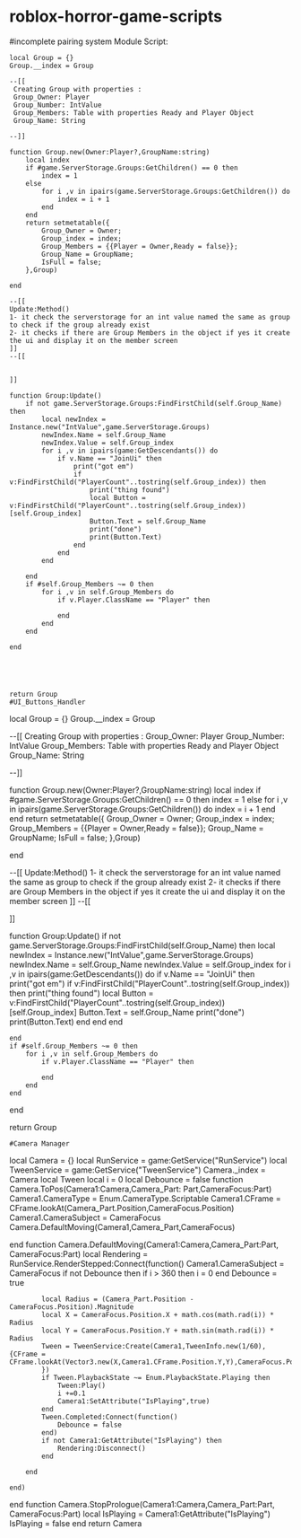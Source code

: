 # roblox-horror-game-scripts
#incomplete pairing system
Module Script: 
```
local Group = {}
Group.__index = Group

--[[
 Creating Group with properties :
 Group_Owner: Player
 Group_Number: IntValue
 Group_Members: Table with properties Ready and Player Object 
 Group_Name: String

--]]

function Group.new(Owner:Player?,GroupName:string)
	local index
	if #game.ServerStorage.Groups:GetChildren() == 0 then
		index = 1
	else
		for i ,v in ipairs(game.ServerStorage.Groups:GetChildren()) do
			index = i + 1
		end
	end
	return setmetatable({
		Group_Owner = Owner;
		Group_index = index;
		Group_Members = {{Player = Owner,Ready = false}};
		Group_Name = GroupName;
		IsFull = false;
	},Group)
	
end

--[[
Update:Method()
1- it check the serverstorage for an int value named the same as group to check if the group already exist
2- it checks if there are Group Members in the object if yes it create the ui and display it on the member screen
]]
--[[


]]

function Group:Update()
	if not game.ServerStorage.Groups:FindFirstChild(self.Group_Name) then
		local newIndex = Instance.new("IntValue",game.ServerStorage.Groups)
		newIndex.Name = self.Group_Name
		newIndex.Value = self.Group_index
		for i ,v in ipairs(game:GetDescendants()) do
			if v.Name == "JoinUi" then
				print("got em")
				if v:FindFirstChild("PlayerCount"..tostring(self.Group_index)) then
					print("thing found")
					local Button = v:FindFirstChild("PlayerCount"..tostring(self.Group_index))[self.Group_index]
					Button.Text = self.Group_Name
					print("done")
					print(Button.Text)
				end
			end
		end
		
	end
	if #self.Group_Members ~= 0 then
		for i ,v in self.Group_Members do
			if v.Player.ClassName == "Player" then
				
			end
		end
	end
	
end





return Group
#UI_Buttons_Handler
```
local Group = {}
Group.__index = Group

--[[
 Creating Group with properties :
 Group_Owner: Player
 Group_Number: IntValue
 Group_Members: Table with properties Ready and Player Object 
 Group_Name: String

--]]

function Group.new(Owner:Player?,GroupName:string)
	local index
	if #game.ServerStorage.Groups:GetChildren() == 0 then
		index = 1
	else
		for i ,v in ipairs(game.ServerStorage.Groups:GetChildren()) do
			index = i + 1
		end
	end
	return setmetatable({
		Group_Owner = Owner;
		Group_index = index;
		Group_Members = {{Player = Owner,Ready = false}};
		Group_Name = GroupName;
		IsFull = false;
	},Group)
	
end

--[[
Update:Method()
1- it check the serverstorage for an int value named the same as group to check if the group already exist
2- it checks if there are Group Members in the object if yes it create the ui and display it on the member screen
]]
--[[


]]

function Group:Update()
	if not game.ServerStorage.Groups:FindFirstChild(self.Group_Name) then
		local newIndex = Instance.new("IntValue",game.ServerStorage.Groups)
		newIndex.Name = self.Group_Name
		newIndex.Value = self.Group_index
		for i ,v in ipairs(game:GetDescendants()) do
			if v.Name == "JoinUi" then
				print("got em")
				if v:FindFirstChild("PlayerCount"..tostring(self.Group_index)) then
					print("thing found")
					local Button = v:FindFirstChild("PlayerCount"..tostring(self.Group_index))[self.Group_index]
					Button.Text = self.Group_Name
					print("done")
					print(Button.Text)
				end
			end
		end
		
	end
	if #self.Group_Members ~= 0 then
		for i ,v in self.Group_Members do
			if v.Player.ClassName == "Player" then
				
			end
		end
	end
	
end





return Group
```
#Camera Manager
```
local Camera = {}
local RunService = game:GetService("RunService")
local TweenService = game:GetService("TweenService")
Camera._index = Camera
local Tween
local i = 0
local Debounce = false
function Camera.ToPos(Camera1:Camera,Camera_Part: Part,CameraFocus:Part)
	Camera1.CameraType = Enum.CameraType.Scriptable
	Camera1.CFrame = CFrame.lookAt(Camera_Part.Position,CameraFocus.Position)
	Camera1.CameraSubject = CameraFocus
	Camera.DefaultMoving(Camera1,Camera_Part,CameraFocus)
	
end
function Camera.DefaultMoving(Camera1:Camera,Camera_Part:Part, CameraFocus:Part)
	local Rendering = RunService.RenderStepped:Connect(function()
		Camera1.CameraSubject = CameraFocus
		if not Debounce then
			if i > 360 then
				i = 0
			end
			Debounce = true
			
			local Radius = (Camera_Part.Position - CameraFocus.Position).Magnitude
			local X = CameraFocus.Position.X + math.cos(math.rad(i)) * Radius
			local Y = CameraFocus.Position.Y + math.sin(math.rad(i)) * Radius
			Tween = TweenService:Create(Camera1,TweenInfo.new(1/60),{CFrame = CFrame.lookAt(Vector3.new(X,Camera1.CFrame.Position.Y,Y),CameraFocus.Position),
			})
			if Tween.PlaybackState ~= Enum.PlaybackState.Playing then
				Tween:Play()
				i +=0.1
				Camera1:SetAttribute("IsPlaying",true)
			end
			Tween.Completed:Connect(function()
				Debounce = false
			end)
			if not Camera1:GetAttribute("IsPlaying") then
				Rendering:Disconnect()
			end

		end
		
	end)
end
function Camera.StopPrologue(Camera1:Camera,Camera_Part:Part, CameraFocus:Part)
	local IsPlaying =  Camera1:GetAttribute("IsPlaying")
	IsPlaying = false
end
return Camera
```
